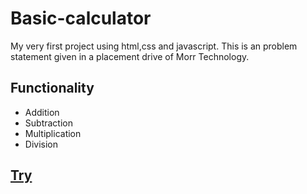# Basic-calculator
My very first project using html,css and javascript. This is an problem statement given in a placement drive of Morr Technology.

## Functionality
* Addition
* Subtraction
* Multiplication
* Division

## <a href="https://agrwl-prankit.github.io/Basic-calculator/">Try</a>
